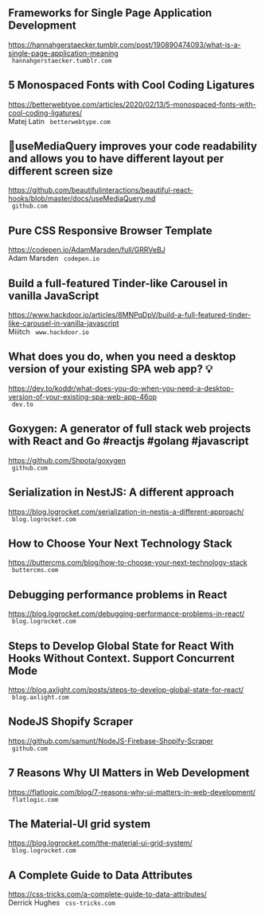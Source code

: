 ## Frameworks for Single Page Application Development  
https://hannahgerstaecker.tumblr.com/post/190890474093/what-is-a-single-page-application-meaning  
 ` hannahgerstaecker.tumblr.com`
  

## 5 Monospaced Fonts with Cool Coding Ligatures  
https://betterwebtype.com/articles/2020/02/13/5-monospaced-fonts-with-cool-coding-ligatures/  
Matej Latin ` betterwebtype.com`
  

## 🍉useMediaQuery improves your code readability and allows you to have different layout per different screen size  
https://github.com/beautifulinteractions/beautiful-react-hooks/blob/master/docs/useMediaQuery.md  
 ` github.com`
  

## Pure CSS Responsive Browser Template  
https://codepen.io/AdamMarsden/full/GRRVeBJ  
Adam Marsden ` codepen.io`
  

## Build a full-featured Tinder-like Carousel in vanilla JavaScript  
https://www.hackdoor.io/articles/8MNPqDpV/build-a-full-featured-tinder-like-carousel-in-vanilla-javascript  
Miiitch ` www.hackdoor.io`
  

## What does you do, when you need a desktop version of your existing SPA web app? 💡  
https://dev.to/koddr/what-does-you-do-when-you-need-a-desktop-version-of-your-existing-spa-web-app-46op  
 ` dev.to`
  

## Goxygen: A generator of full stack web projects with React and Go #reactjs #golang #javascript  
https://github.com/Shpota/goxygen  
 ` github.com`
  

## Serialization in NestJS: A different approach  
https://blog.logrocket.com/serialization-in-nestjs-a-different-approach/  
 ` blog.logrocket.com`
  

## How to Choose Your Next Technology Stack  
https://buttercms.com/blog/how-to-choose-your-next-technology-stack  
 ` buttercms.com`
  

## Debugging performance problems in React  
https://blog.logrocket.com/debugging-performance-problems-in-react/  
 ` blog.logrocket.com`
  

## Steps to Develop Global State for React With Hooks Without Context. Support Concurrent Mode  
https://blog.axlight.com/posts/steps-to-develop-global-state-for-react/  
 ` blog.axlight.com`
  

## NodeJS Shopify Scraper  
https://github.com/samunt/NodeJS-Firebase-Shopify-Scraper  
 ` github.com`
  

## 7 Reasons Why UI Matters in Web Development  
https://flatlogic.com/blog/7-reasons-why-ui-matters-in-web-development/  
 ` flatlogic.com`
  

## The Material-UI grid system  
https://blog.logrocket.com/the-material-ui-grid-system/  
 ` blog.logrocket.com`
  

## A Complete Guide to Data Attributes  
https://css-tricks.com/a-complete-guide-to-data-attributes/  
Derrick Hughes ` css-tricks.com`
  

